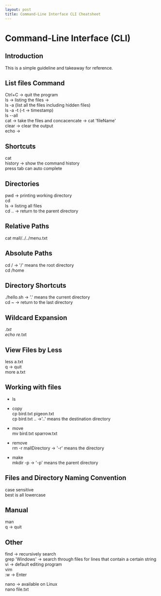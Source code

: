 ```yaml
---
layout: post
title: Command-Line Interface CLI Cheatsheet
---
```


# Command-Line Interface (CLI)

## Introduction
This is a simple guideline and takeaway for reference.

## List files Command
Ctrl+C -> quit the program <br>
ls -> listing the files ->  <br>
ls -a (list all the files including hidden files)<br>
ls -a -t (-t -> timestamp)<br>
ls --all<br>
cat -> take the files and concacencate -> cat 'fileName'<br>
clear -> clear the output<br>
echo -> <br>

## Shortcuts
cat <br>
history -> show the command history<br>
press tab can auto complete<br>


## Directories
pwd -> printing working directory<br>
cd<br>
ls -> listing all files<br>
cd .. -> return to the parent directory<br>

## Relative Paths
cat mall/../../menu.txt <br>

## Absolute Paths
cd / -> '/' means the root directory<br>
cd /home<br>

## Directory Shortcuts
./hello.sh -> '.' means the current directory<br>
cd ~ -> return to the last directory<br>

## Wildcard Expansion
*.txt<br>
echo re*.txt<br>

## View Files by Less
less a.txt<br>
q -> quit<br>
more a.txt<br>

## Working with files
* ls
* copy <br>
cp bird.txt pigeon.txt<br>
cp bird.txt .. ->'..' means the destination directory <br>

* move <br>
mv bird.txt sparrow.txt<br>

* remove <br>
rm -r mallDirectory -> '-r' means the directory<br>

* make <br>
mkdir -p -> '-p' means the parent directory<br>

## Files and Directory Naming Convention
case sensitive<br>
best is all lowercase<br>

## Manual 
man<br>
q -> quit<br>

## Other
find -> recursively search<br>
grep 'Windows' -> search through files for lines that contain a certain string<br>
vi -> default editing program<br>
vim<br>
:w -> Enter<br>

nano -> available on Linux<br>
nano file.txt<br>
